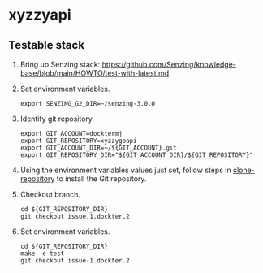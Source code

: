 # xyzzyapi

## Testable stack

1. Bring up Senzing stack: https://github.com/Senzing/knowledge-base/blob/main/HOWTO/test-with-latest.md

1. Set environment variables.

    ```console
    export SENZING_G2_DIR=~/senzing-3.0.0
    ```

1. Identify git repository.

    ```console
    export GIT_ACCOUNT=docktermj
    export GIT_REPOSITORY=xyzzygoapi
    export GIT_ACCOUNT_DIR=~/${GIT_ACCOUNT}.git
    export GIT_REPOSITORY_DIR="${GIT_ACCOUNT_DIR}/${GIT_REPOSITORY}"
    ```

1. Using the environment variables values just set, follow steps in
   [clone-repository](https://github.com/Senzing/knowledge-base/blob/main/HOWTO/clone-repository.md) to install the Git repository.
1. Checkout branch.

    ```console
    cd ${GIT_REPOSITORY_DIR}
    git checkout issue.1.dockter.2
    ```

1. Set environment variables.

    ```console
    cd ${GIT_REPOSITORY_DIR}
    make -e test
    git checkout issue-1.dockter.2
    ```
